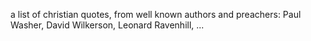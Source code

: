 a list of christian quotes, from well known authors and preachers:
Paul Washer, David Wilkerson, Leonard Ravenhill, ...
